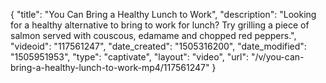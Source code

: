 {
    "title": "You Can Bring a Healthy Lunch to Work",
    "description": "Looking for a healthy alternative to bring to work for lunch? Try grilling a piece of salmon served with couscous, edamame and chopped red peppers.",
    "videoid": "117561247",
    "date_created": "1505316200",
    "date_modified": "1505951953",
    "type": "captivate",
    "layout": "video",
    "url": "\/v\/you-can-bring-a-healthy-lunch-to-work-mp4\/117561247"
}
